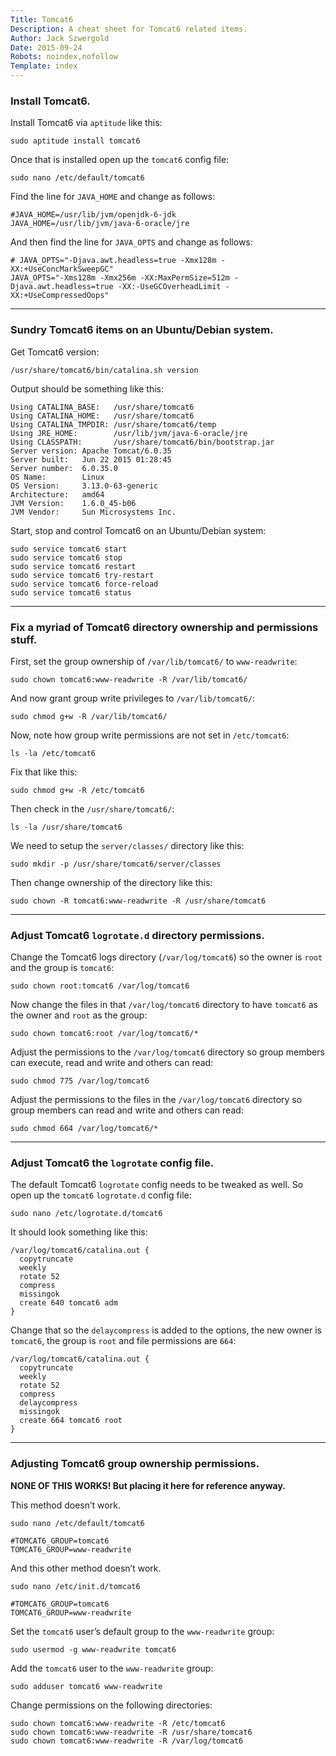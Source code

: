 ```yaml
---
Title: Tomcat6
Description: A cheat sheet for Tomcat6 related items.
Author: Jack Szwergold
Date: 2015-09-24
Robots: noindex,nofollow
Template: index
---
```


### Install Tomcat6.

Install Tomcat6 via `aptitude` like this:

    sudo aptitude install tomcat6

Once that is installed open up the `tomcat6` config file:

    sudo nano /etc/default/tomcat6

Find the line for `JAVA_HOME` and change as follows:

    #JAVA_HOME=/usr/lib/jvm/openjdk-6-jdk
    JAVA_HOME=/usr/lib/jvm/java-6-oracle/jre

And then find the line for `JAVA_OPTS` and change as follows:

    # JAVA_OPTS="-Djava.awt.headless=true -Xmx128m -XX:+UseConcMarkSweepGC"
    JAVA_OPTS="-Xms128m -Xmx256m -XX:MaxPermSize=512m -Djava.awt.headless=true -XX:-UseGCOverheadLimit -XX:+UseCompressedOops"

***

### Sundry Tomcat6 items on an Ubuntu/Debian system.

Get Tomcat6 version:

    /usr/share/tomcat6/bin/catalina.sh version

Output should be something like this:

    Using CATALINA_BASE:   /usr/share/tomcat6
    Using CATALINA_HOME:   /usr/share/tomcat6
    Using CATALINA_TMPDIR: /usr/share/tomcat6/temp
    Using JRE_HOME:        /usr/lib/jvm/java-6-oracle/jre
    Using CLASSPATH:       /usr/share/tomcat6/bin/bootstrap.jar
    Server version: Apache Tomcat/6.0.35
    Server built:   Jun 22 2015 01:28:45
    Server number:  6.0.35.0
    OS Name:        Linux
    OS Version:     3.13.0-63-generic
    Architecture:   amd64
    JVM Version:    1.6.0_45-b06
    JVM Vendor:     Sun Microsystems Inc.

Start, stop and control Tomcat6 on an Ubuntu/Debian system:

    sudo service tomcat6 start
    sudo service tomcat6 stop
    sudo service tomcat6 restart
    sudo service tomcat6 try-restart
    sudo service tomcat6 force-reload
    sudo service tomcat6 status

***

### Fix a myriad of Tomcat6 directory ownership and permissions stuff.

First, set the group ownership of `/var/lib/tomcat6/` to `www-readwrite`:

    sudo chown tomcat6:www-readwrite -R /var/lib/tomcat6/

And now grant group write privileges to `/var/lib/tomcat6/`:

    sudo chmod g+w -R /var/lib/tomcat6/

Now, note how group write permissions are not set in `/etc/tomcat6`:

    ls -la /etc/tomcat6

Fix that like this:

    sudo chmod g+w -R /etc/tomcat6

Then check in the `/usr/share/tomcat6/`:

    ls -la /usr/share/tomcat6

We need to setup the `server/classes/` directory like this:

    sudo mkdir -p /usr/share/tomcat6/server/classes

Then change ownership of the directory like this:

    sudo chown -R tomcat6:www-readwrite -R /usr/share/tomcat6

***

### Adjust Tomcat6 `logrotate.d` directory permissions.

Change the Tomcat6 logs directory (`/var/log/tomcat6`) so the owner is `root` and the group is `tomcat6`:

    sudo chown root:tomcat6 /var/log/tomcat6

Now change the files in that `/var/log/tomcat6` directory to have `tomcat6` as the owner and `root` as the group:

    sudo chown tomcat6:root /var/log/tomcat6/*

Adjust the permissions to the `/var/log/tomcat6` directory so group members can execute, read and write and others can read:

    sudo chmod 775 /var/log/tomcat6

Adjust the permissions to the files in the `/var/log/tomcat6` directory so group members can read and write and others can read:

    sudo chmod 664 /var/log/tomcat6/*

***

### Adjust Tomcat6 the `logrotate` config file.

The default Tomcat6 `logrotate` config needs to be tweaked as well. So open up the `tomcat6` `logrotate.d` config file:

    sudo nano /etc/logrotate.d/tomcat6

It should look something like this:

    /var/log/tomcat6/catalina.out {
      copytruncate
      weekly
      rotate 52
      compress
      missingok
      create 640 tomcat6 adm
    }

Change that so the `delaycompress` is added to the options, the new owner is `tomcat6`, the group is `root` and file permissions are `664`:

    /var/log/tomcat6/catalina.out {
      copytruncate
      weekly
      rotate 52
      compress
      delaycompress
      missingok
      create 664 tomcat6 root
    }

***

### Adjusting Tomcat6 group ownership permissions.

**NONE OF THIS WORKS! But placing it here for reference anyway.**

This method doesn’t work.

    sudo nano /etc/default/tomcat6

    #TOMCAT6_GROUP=tomcat6
    TOMCAT6_GROUP=www-readwrite

And this other method doesn’t work.

    sudo nano /etc/init.d/tomcat6

    #TOMCAT6_GROUP=tomcat6
    TOMCAT6_GROUP=www-readwrite

Set the `tomcat6` user’s default group to the `www-readwrite` group:

    sudo usermod -g www-readwrite tomcat6

Add the `tomcat6` user to the `www-readwrite` group:

    sudo adduser tomcat6 www-readwrite

Change permissions on the following directories:

    sudo chown tomcat6:www-readwrite -R /etc/tomcat6
    sudo chown tomcat6:www-readwrite -R /usr/share/tomcat6
    sudo chown tomcat6:www-readwrite -R /var/log/tomcat6
